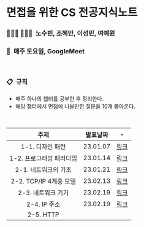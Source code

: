 # 면접을 위한 CS 전공지식노트

### 👩🏻‍💻 🧑🏻‍💻  노수빈, 조혜안, 이성민, 여예원

### 📅  매주 토요일, GoogleMeet

<br>

### 📋  규칙

- 매주 하나의 챕터를 공부한 후 정리한다.
- 해당 챕터에서 면접에 나올만한 질문을 10개 뽑아온다.

<br>

|           주제           | 발표날짜 |                                                    -                                                     |
| :----------------------: | :------: | :------------------------------------------------------------------------------------------------------: |
|     1-1. 디자인 패턴     | 23.01.07 |                    [링크](Chapter1/1.%EB%94%94%EC%9E%90%EC%9D%B8%ED%8C%A8%ED%84%B4/)                     |
| 1-2. 프로그래밍 패러다임 | 23.01.14 | [링크](Chapter1/2.%ED%94%84%EB%A1%9C%EA%B7%B8%EB%9E%98%EB%B0%8D%20%ED%8C%A8%EB%9F%AC%EB%8B%A4%EC%9E%84/) |
|   2-1. 네트워크의 기초   | 23.01.21 |        [링크](Chapter2/1.%20%EB%84%A4%ED%8A%B8%EC%9B%8C%ED%81%AC%EC%9D%98%20%EA%B8%B0%EC%B4%88/)         |
|  2-2. TCP/IP 4계층 모델  | 23.02.13 |                 [링크](Chapter2/2.%20TCP/IP%204%EA%B3%84%EC%B8%B5%20%EB%AA%A8%EB%8D%B8)                  |
|    2-3. 네트워크 기기    | 23.02.19 |             [링크](Chapter2/3.%20%EB%84%A4%ED%8A%B8%EC%9B%8C%ED%81%AC%20%EA%B8%B0%EA%B8%B0)              |
|       2-4. IP 주소       | 23.02.19 |                              [링크](Chapter2/4.%20IP%20%EC%A3%BC%EC%86%8C)                               |
|        2-5. HTTP         |          |                                                                                                          |
